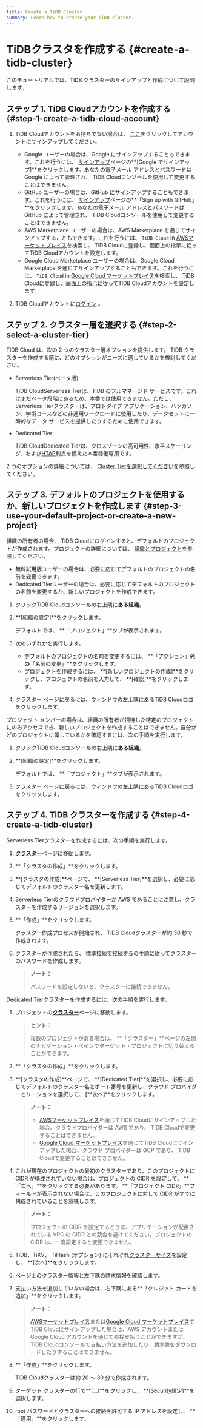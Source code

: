 ```yaml
---
title: Create a TiDB Cluster
summary: Learn how to create your TiDB cluster.
---
```


# TiDBクラスタを作成する {#create-a-tidb-cluster}

このチュートリアルでは、TiDB クラスターのサインアップと作成について説明します。

## ステップ 1. TiDB Cloudアカウントを作成する {#step-1-create-a-tidb-cloud-account}

1.  TiDB Cloudアカウントをお持ちでない場合は、 [<a href="https://tidbcloud.com/signup">ここ</a>](https://tidbcloud.com/signup)をクリックしてアカウントにサインアップしてください。

    -   Google ユーザーの場合は、Google にサインアップすることもできます。これを行うには、 [<a href="https://tidbcloud.com/signup">サインアップ</a>](https://tidbcloud.com/signup)ページの**[Google でサインアップ]**をクリックします。あなたの電子メール アドレスとパスワードは Google によって管理され、 TiDB Cloudコンソールを使用して変更することはできません。
    -   GitHub ユーザーの場合は、GitHub にサインアップすることもできます。これを行うには、 [<a href="https://tidbcloud.com/signup">サインアップ</a>](https://tidbcloud.com/signup)ページの**「Sign up with GitHub」**をクリックします。あなたの電子メール アドレスとパスワードは GitHub によって管理され、 TiDB Cloudコンソールを使用して変更することはできません。
    -   AWS Marketplace ユーザーの場合は、AWS Marketplace を通じてサインアップすることもできます。これを行うには、 `TiDB Cloud` in [<a href="https://aws.amazon.com/marketplace">AWSマーケットプレイス</a>](https://aws.amazon.com/marketplace)を検索し、 TiDB Cloudに登録し、画面上の指示に従ってTiDB Cloudアカウントを設定します。
    -   Google Cloud Marketplace ユーザーの場合は、Google Cloud Marketplace を通じてサインアップすることもできます。これを行うには、 `TiDB Cloud` in [<a href="https://console.cloud.google.com/marketplace">Google Cloud マーケットプレイス</a>](https://console.cloud.google.com/marketplace)を検索し、 TiDB Cloudに登録し、画面上の指示に従ってTiDB Cloudアカウントを設定します。

2.  TiDB Cloudアカウントに[<a href="https://tidbcloud.com/">ログイン</a>](https://tidbcloud.com/) 。

## ステップ 2. クラスター層を選択する {#step-2-select-a-cluster-tier}

TiDB Cloud は、次の 2 つのクラスター層オプションを提供します。 TiDB クラスターを作成する前に、どのオプションがニーズに適しているかを検討してください。

-   Serverless Tier(ベータ版)

    TiDB CloudServerless Tierは、TiDB のフルマネージド サービスです。これはまだベータ段階にあるため、本番では使用できません。ただし、Serverless Tierクラスターは、プロトタイプ アプリケーション、ハッカソン、学術コースなどの非運用ワークロードに使用したり、データセットに一時的なデータ サービスを提供したりするために使用できます。

-   Dedicated Tier

    TiDB CloudDedicated Tierは、クロスゾーンの高可用性、水平スケーリング、および[<a href="https://en.wikipedia.org/wiki/Hybrid_transactional/analytical_processing">HTAP</a>](https://en.wikipedia.org/wiki/Hybrid_transactional/analytical_processing)利点を備えた本番稼働専用です。

2 つのオプションの詳細については、 [<a href="/tidb-cloud/select-cluster-tier.md">Cluster Tierを選択してください</a>](/tidb-cloud/select-cluster-tier.md)を参照してください。

## ステップ 3. デフォルトのプロジェクトを使用するか、新しいプロジェクトを作成します {#step-3-use-your-default-project-or-create-a-new-project}

組織の所有者の場合、 TiDB Cloudにログインすると、デフォルトのプロジェクトが作成されます。プロジェクトの詳細については、 [<a href="/tidb-cloud/manage-user-access.md#organizations-and-projects">組織とプロジェクト</a>](/tidb-cloud/manage-user-access.md#organizations-and-projects)を参照してください。

-   無料試用版ユーザーの場合は、必要に応じてデフォルトのプロジェクトの名前を変更できます。
-   Dedicated Tierユーザーの場合は、必要に応じてデフォルトのプロジェクトの名前を変更するか、新しいプロジェクトを作成できます。

1.  クリック<mdsvgicon name="icon-top-organization">TiDB Cloudコンソールの右上隅に**ある組織**。</mdsvgicon>

2.  **[組織の設定]**をクリックします。

    デフォルトでは、 **「プロジェクト」**タブが表示されます。

3.  次のいずれかを実行します。

    -   デフォルトのプロジェクトの名前を変更するには、 **「アクション」**列の**「名前の変更」**をクリックします。
    -   プロジェクトを作成するには、 **[新しいプロジェクトの作成]**をクリックし、プロジェクトの名前を入力して、 **[確認]**をクリックします。

4.  クラスター ページに戻るには、ウィンドウの左上隅にあるTiDB Cloudロゴをクリックします。

プロジェクト メンバーの場合は、組織の所有者が招待した特定のプロジェクトにのみアクセスでき、新しいプロジェクトを作成することはできません。自分がどのプロジェクトに属しているかを確認するには、次の手順を実行します。

1.  クリック<mdsvgicon name="icon-top-organization">TiDB Cloudコンソールの右上隅に**ある組織**。</mdsvgicon>

2.  **[組織の設定]**をクリックします。

    デフォルトでは、 **「プロジェクト」**タブが表示されます。

3.  クラスター ページに戻るには、ウィンドウの左上隅にあるTiDB Cloudロゴをクリックします。

## ステップ 4. TiDB クラスターを作成する {#step-4-create-a-tidb-cluster}

<SimpleTab>
<div label="Serverless Tier">

Serverless Tierクラスターを作成するには、次の手順を実行します。

1.  [<a href="https://tidbcloud.com/console/clusters">**クラスター**</a>](https://tidbcloud.com/console/clusters)ページに移動します。

2.  **「クラスタの作成」**をクリックします。

3.  **[クラスタの作成]**ページで、 **[Serverless Tier]**を選択し、必要に応じてデフォルトのクラスター名を更新します。

4.  Serverless Tierのクラウドプロバイダーが AWS であることに注意し、クラスターを作成するリージョンを選択します。

5.  **「作成」**をクリックします。

    クラスター作成プロセスが開始され、 TiDB Cloudクラスターが約 30 秒で作成されます。

6.  クラスターが作成されたら、 [<a href="/tidb-cloud/connect-via-standard-connection.md#serverless-tier">標準接続で接続する</a>](/tidb-cloud/connect-via-standard-connection.md#serverless-tier)の手順に従ってクラスターのパスワードを作成します。

    > **ノート：**
    >
    > パスワードを設定しないと、クラスターに接続できません。

</div>

<div label="Dedicated Tier">

Dedicated Tierクラスターを作成するには、次の手順を実行します。

1.  プロジェクトの[<a href="https://tidbcloud.com/console/clusters">**クラスター**</a>](https://tidbcloud.com/console/clusters)ページに移動します。

    > **ヒント：**
    >
    > 複数のプロジェクトがある場合は、 **「クラスター」**ページの左側のナビゲーション・ペインでターゲット・プロジェクトに切り替えることができます。

2.  **「クラスタの作成」**をクリックします。

3.  **[クラスタの作成]**ページで、 **[Dedicated Tier]**を選択し、必要に応じてデフォルトのクラスター名とポート番号を更新し、クラウド プロバイダーとリージョンを選択して、 [**次へ]**をクリックします。

    > **ノート：**
    >
    > -   [<a href="https://aws.amazon.com/marketplace">AWSマーケットプレイス</a>](https://aws.amazon.com/marketplace)を通じてTiDB Cloudにサインアップした場合、クラウドプロバイダーは AWS であり、 TiDB Cloudで変更することはできません。
    > -   [<a href="https://console.cloud.google.com/marketplace">Google Cloud マーケットプレイス</a>](https://console.cloud.google.com/marketplace)を通じてTiDB Cloudにサインアップした場合、クラウド プロバイダーは GCP であり、 TiDB Cloudで変更することはできません。

4.  これが現在のプロジェクトの最初のクラスターであり、このプロジェクトに CIDR が構成されていない場合は、プロジェクトの CIDR を設定して、 **「次へ」**をクリックする必要があります。 **「プロジェクト CIDR」**フィールドが表示されない場合は、このプロジェクトに対して CIDR がすでに構成されていることを意味します。

    > **ノート：**
    >
    > プロジェクトの CIDR を設定するときは、アプリケーションが配置されている VPC の CIDR との競合を避けてください。プロジェクトの CIDR は、一度設定すると変更できません。

5.  TiDB、TiKV、 TiFlash (オプション) にそれぞれ[<a href="/tidb-cloud/size-your-cluster.md">クラスターサイズ</a>](/tidb-cloud/size-your-cluster.md)を設定し、 **[次へ]**をクリックします。

6.  ページ上のクラスター情報と左下隅の請求情報を確認します。

7.  支払い方法を追加していない場合は、右下隅にある**「クレジット カードを追加」**をクリックします。

    > **ノート：**
    >
    > [<a href="https://aws.amazon.com/marketplace">AWSマーケットプレイス</a>](https://aws.amazon.com/marketplace)または[<a href="https://console.cloud.google.com/marketplace">Google Cloud マーケットプレイス</a>](https://console.cloud.google.com/marketplace)でTiDB Cloudにサインアップした場合は、AWS アカウントまたは Google Cloud アカウントを通じて直接支払うことができますが、 TiDB Cloudコンソールで支払い方法を追加したり、請求書をダウンロードしたりすることはできません。

8.  **「作成」**をクリックします。

    TiDB Cloudクラスターは約 20 ～ 30 分で作成されます。

9.  ターゲット クラスターの行で**[...]**をクリックし、 **[Security設定]**を選択します。

10. root パスワードとクラスターへの接続を許可する IP アドレスを設定し、 **「適用」**をクリックします。

</div>
</SimpleTab>
